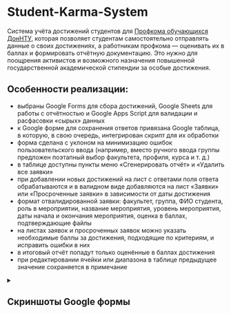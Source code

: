 # Student-Karma-System

Система учёта достижений студентов для [Профкома обучающихся ДонНТУ](https://vk.com/profkomstud_donntu), которая позволяет студентам самостоятельно отправлять данные о своих достижениях, а работникам профкома — оценивать их в баллах и формировать отчётную документацию. Это нужно для поощрения активистов и возможного назначения повышенной государственной академической стипендии за особые достижения.

## Особенности реализации:

- выбраны Google Forms для сбора достижений, Google Sheets для работы с отчётностью и Google Apps Script для валидации и расфасовки «сырых» данных
- к Google форме для сохранения ответов привязана Google таблица, в которую, в свою очередь, интегрирован скрипт для их обработки
- форма сделана с уклоном на минимизацию ошибок пользовательского ввода (например, вместо ручного ввода группы предложен поэтапный выбор факультета, профиля, курса и т. д.)
- в таблице доступны пункты меню «Сгенерировать отчёт» и «Удалить все заявки»
- при добавлении новых достижений на лист с ответами поля ответа обрабатываются и в валидном виде добавляются на лист «Заявки» или «Просроченные заявки» в зависимости от даты достижения
- формат отвалидированной заявки: факультет, группа, ФИО студента, роль в мероприятии, название мероприятия, уровень мероприятия, даты начала и окончания мероприятия, оценка в баллах, подтверждающие файлы
- на листах заявок и просроченных заявок можно указать необходимые баллы за достижения, подходящие по критериям, и исправить ошибки в них
- в итоговый отчёт попадут только оценённые в баллах достижения
- при редактировании ячейки или диапазона в таблице предыдущее значение сохраняется в примечание

<details>
<summary><h2>Скриншоты Google формы</h2></summary>
  
Раздел активности:
  
<img width=50% src="https://github.com/user-attachments/assets/5b52b925-c0c7-4965-8e4c-0f80fd511b9e" />
<br>
<br>

Выбор уровней мероприятия:

<img width=50% src="https://github.com/user-attachments/assets/ce8b74c8-27f5-4950-bb54-1c8f81271ff4" />
<br>
<br>

Прочие поля раздела:

<img width=50% src="https://github.com/user-attachments/assets/b82c4abb-ca74-4014-b1f8-c0c4aea8f605" />
<img width=50% src="https://github.com/user-attachments/assets/128002ef-b77f-4ec6-bb1c-076b0a7e1cce" />
<br>
<br>

Раздел с личными данными:

<img width=50% src="https://github.com/user-attachments/assets/5d7b30ba-4c57-49fb-8042-daf7d40143ec" />
<img width=50% src="https://github.com/user-attachments/assets/bb4ae1f9-5ca8-485b-b215-97cd6ca4cc04" />
<br>
<br>

Раздел выбора профиля обучения (зависит от выбранного ранее факультета):

<img width=50% src="https://github.com/user-attachments/assets/100c6009-c9c3-4f94-ac09-f33e611ed6c8" />
<img width=50% src="https://github.com/user-attachments/assets/a7adc974-8432-4337-9794-f4eb3c25b434" />
</details>
